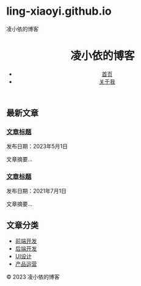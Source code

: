 # ling-xiaoyi.github.io
<!DOCTYPE html>
<html>
  <head>
    凌小依的博客
    <meta charset="UTF-8">
    <meta name="viewport" content="width=device-width, initial-scale=1.0">
    <link rel="stylesheet" href="css/style.css">
  </head>
  <body>
    <header>
      <h1>凌小依的博客</h1>
      <nav>
        <ul>
          <li><a href="index.html">首页</a></li>
          <li><a href="about.html">关于我</a></li>
        </ul>
      </nav>
    </header>
    <main>
      <section class="featured">
        <h2>最新文章</h2>
        <article>
          <h3><a href="article.html">文章标题</a></h3>
          <p>发布日期：2023年5月1日</p>
          <p>文章摘要...</p>
        </article>
        <article>
          <h3><a href="article.html">文章标题</a></h3>
          <p>发布日期：2021年7月1日</p>
          <p>文章摘要...</p>
        </article>
      </section>
      <section class="categories">
        <h2>文章分类</h2>
        <ul>
          <li><a href="#">前端开发</a></li>
          <li><a href="#">后端开发</a></li>
          <li><a href="#">UI设计</a></li>
          <li><a href="#">产品运营</a></li>
        </ul>
      </section>
    </main>
    <footer>
      <p>© 2023 凌小依的博客</p>
    </footer>
  </body>
</html>
